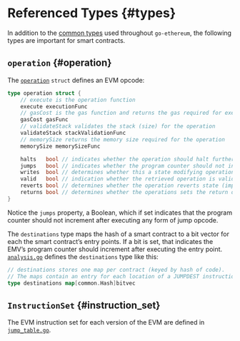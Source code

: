 # Referenced Types {#types}
In addition to the [common types](common.md#common) used throughout `go-ethereum`, the following types are important for smart contracts.

## `operation` {#operation}
The [`operation`](https://github.com/ethereum/go-ethereum/blob/master/core/vm/jump_table.go#L35-L51) `struct` defines an EVM opcode:

```go
type operation struct {
    // execute is the operation function
    execute executionFunc
    // gasCost is the gas function and returns the gas required for execution
    gasCost gasFunc
    // validateStack validates the stack (size) for the operation
    validateStack stackValidationFunc
    // memorySize returns the memory size required for the operation
    memorySize memorySizeFunc

    halts   bool // indicates whether the operation should halt further execution
    jumps   bool // indicates whether the program counter should not increment
    writes  bool // determines whether this a state modifying operation
    valid   bool // indication whether the retrieved operation is valid and known
    reverts bool // determines whether the operation reverts state (implicitly halts)
    returns bool // determines whether the operations sets the return data content
}
```

Notice the `jumps` property, a Boolean, which if set indicates that the program counter should not increment after executing any form of jump opcode.

The `destinations` type maps the hash of a smart contract to a bit vector for each the smart contract&rsquo;s entry points. If a bit is set, that indicates the EMV&rsquo;s program counter should increment after executing the entry point. [`analysis.go`](https://github.com/ethereum/go-ethereum/blob/master/core/vm/analysis.go#L25-L28) defines the `destinations` type like this:

```go
// destinations stores one map per contract (keyed by hash of code).
// The maps contain an entry for each location of a JUMPDEST instruction.
type destinations map[common.Hash]bitvec
```

## `InstructionSet` {#instruction_set}
The EVM instruction set for each version of the EVM are defined in [`jump_table.go`](https://github.com/ethereum/go-ethereum/blob/master/core/vm/jump_table.go#L60-L951). 
